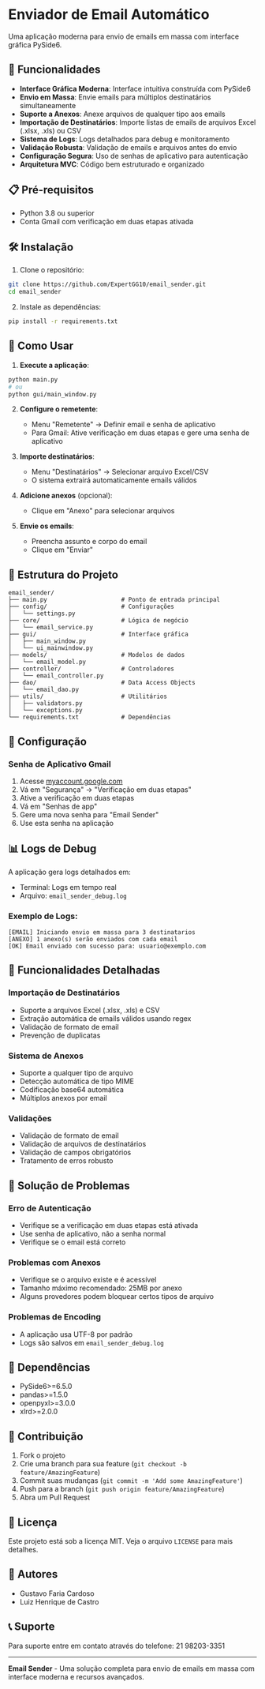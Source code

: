 # Enviador de Email Automático

Uma aplicação moderna para envio de emails em massa com interface gráfica PySide6.

## 🚀 Funcionalidades

- **Interface Gráfica Moderna**: Interface intuitiva construída com PySide6
- **Envio em Massa**: Envie emails para múltiplos destinatários simultaneamente
- **Suporte a Anexos**: Anexe arquivos de qualquer tipo aos emails
- **Importação de Destinatários**: Importe listas de emails de arquivos Excel (.xlsx, .xls) ou CSV
- **Sistema de Logs**: Logs detalhados para debug e monitoramento
- **Validação Robusta**: Validação de emails e arquivos antes do envio
- **Configuração Segura**: Uso de senhas de aplicativo para autenticação
- **Arquitetura MVC**: Código bem estruturado e organizado

## 📋 Pré-requisitos

- Python 3.8 ou superior
- Conta Gmail com verificação em duas etapas ativada

## 🛠️ Instalação

1. Clone o repositório:
```bash
git clone https://github.com/ExpertGG10/email_sender.git
cd email_sender
```

2. Instale as dependências:
```bash
pip install -r requirements.txt
```

## 🚀 Como Usar

1. **Execute a aplicação**:
```bash
python main.py
# ou
python gui/main_window.py
```

2. **Configure o remetente**:
   - Menu "Remetente" → Definir email e senha de aplicativo
   - Para Gmail: Ative verificação em duas etapas e gere uma senha de aplicativo

3. **Importe destinatários**:
   - Menu "Destinatários" → Selecionar arquivo Excel/CSV
   - O sistema extrairá automaticamente emails válidos

4. **Adicione anexos** (opcional):
   - Clique em "Anexo" para selecionar arquivos

5. **Envie os emails**:
   - Preencha assunto e corpo do email
   - Clique em "Enviar"

## 📁 Estrutura do Projeto

```
email_sender/
├── main.py                     # Ponto de entrada principal
├── config/                     # Configurações
│   └── settings.py
├── core/                       # Lógica de negócio
│   └── email_service.py
├── gui/                        # Interface gráfica
│   ├── main_window.py
│   └── ui_mainwindow.py
├── models/                     # Modelos de dados
│   └── email_model.py
├── controller/                 # Controladores
│   └── email_controller.py
├── dao/                        # Data Access Objects
│   └── email_dao.py
├── utils/                      # Utilitários
│   ├── validators.py
│   └── exceptions.py
└── requirements.txt            # Dependências
```

## 🔧 Configuração

### Senha de Aplicativo Gmail

1. Acesse [myaccount.google.com](https://myaccount.google.com)
2. Vá em "Segurança" → "Verificação em duas etapas"
3. Ative a verificação em duas etapas
4. Vá em "Senhas de app"
5. Gere uma nova senha para "Email Sender"
6. Use esta senha na aplicação

## 📊 Logs de Debug

A aplicação gera logs detalhados em:
- Terminal: Logs em tempo real
- Arquivo: `email_sender_debug.log`

### Exemplo de Logs:
```
[EMAIL] Iniciando envio em massa para 3 destinatarios
[ANEXO] 1 anexo(s) serão enviados com cada email
[OK] Email enviado com sucesso para: usuario@exemplo.com
```

## 🎯 Funcionalidades Detalhadas

### Importação de Destinatários
- Suporte a arquivos Excel (.xlsx, .xls) e CSV
- Extração automática de emails válidos usando regex
- Validação de formato de email
- Prevenção de duplicatas

### Sistema de Anexos
- Suporte a qualquer tipo de arquivo
- Detecção automática de tipo MIME
- Codificação base64 automática
- Múltiplos anexos por email

### Validações
- Validação de formato de email
- Validação de arquivos de destinatários
- Validação de campos obrigatórios
- Tratamento de erros robusto

## 🐛 Solução de Problemas

### Erro de Autenticação
- Verifique se a verificação em duas etapas está ativada
- Use senha de aplicativo, não a senha normal
- Verifique se o email está correto

### Problemas com Anexos
- Verifique se o arquivo existe e é acessível
- Tamanho máximo recomendado: 25MB por anexo
- Alguns provedores podem bloquear certos tipos de arquivo

### Problemas de Encoding
- A aplicação usa UTF-8 por padrão
- Logs são salvos em `email_sender_debug.log`

## 📝 Dependências

- PySide6>=6.5.0
- pandas>=1.5.0
- openpyxl>=3.0.0
- xlrd>=2.0.0

## 🤝 Contribuição

1. Fork o projeto
2. Crie uma branch para sua feature (`git checkout -b feature/AmazingFeature`)
3. Commit suas mudanças (`git commit -m 'Add some AmazingFeature'`)
4. Push para a branch (`git push origin feature/AmazingFeature`)
5. Abra um Pull Request

## 📄 Licença

Este projeto está sob a licença MIT. Veja o arquivo `LICENSE` para mais detalhes.

## 👥 Autores

- Gustavo Faria Cardoso
- Luiz Henrique de Castro

## 📞 Suporte

Para suporte entre em contato através do telefone: 21 98203-3351

---

**Email Sender** - Uma solução completa para envio de emails em massa com interface moderna e recursos avançados.

